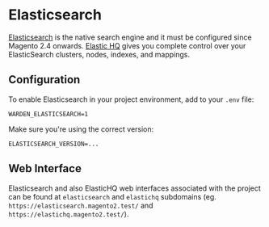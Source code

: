 # Elasticsearch

[Elasticsearch](https://www.elastic.co/) is the native search engine and it must be configured since Magento 2.4 onwards.
[Elastic HQ](https://www.elastichq.org/) gives you complete control over your ElasticSearch clusters, nodes, indexes, and mappings.

## Configuration

To enable Elasticsearch in your project environment, add to your `.env` file:

```
WARDEN_ELASTICSEARCH=1
```

Make sure you're using the correct version:

```
ELASTICSEARCH_VERSION=...
```

## Web Interface

Elasticsearch and also ElasticHQ web interfaces associated with the project can be found at `elasticsearch` and `elastichq` subdomains (eg. `https://elasticsearch.magento2.test/` and `https://elastichq.magento2.test/`).
